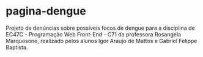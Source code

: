# pagina-dengue
Projeto de denúncias sobre possíveis focos de dengue para a disciplina de EC47C - Programação Web Front-End - C71 da professora Rosangela Marquesone, realizado pelos alunos Igor Araujo de Mattos e Gabriel Felippe Baptista.
